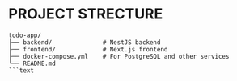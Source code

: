 # PROJECT STRECTURE
```text
todo-app/
├── backend/              # NestJS backend
├── frontend/             # Next.js frontend
├── docker-compose.yml    # For PostgreSQL and other services
└── README.md
```text

